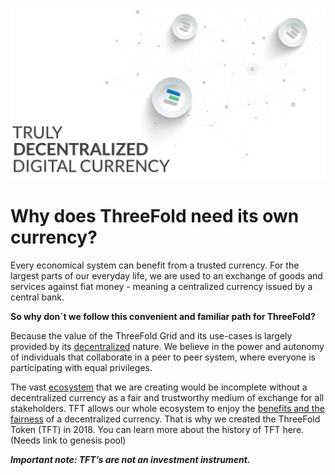 

![](./img/title_slide_truly_decentralized.png)

# Why does ThreeFold need its own currency?


Every economical system can benefit from a trusted currency. For the largest parts of our everyday life, we are used to an exchange of goods and services against fiat money - meaning a centralized currency issued by a central bank. 

**So why don´t we follow this convenient and familiar path for ThreeFold?**

Because the value of the ThreeFold Grid and its use-cases is largely provided by its [decentralized](true_decentralized_internet_system.md) nature. We believe in the power and autonomy of individuals that collaborate in a peer to peer system, where everyone is participating with equal privileges.

The vast [ecosystem](info_threefold\src\partners.md) that we are creating would be incomplete without a decentralized currency as a fair and trustworthy medium of exchange for all stakeholders. TFT allows our whole ecosystem to enjoy the [benefits and the fairness](token_what.md) of a decentralized currency. That is why we created the ThreeFold Token (TFT) in 2018. 
You can learn more about the history of TFT here. (Needs link to genesis pool)




***Important note: TFT’s are not an investment instrument.***
